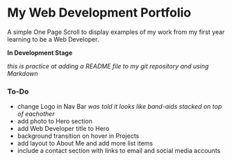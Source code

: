# My Web Development Portfolio

A simple One Page Scroll to display examples of my work from my first year learning to be a Web Developer.

**In Development Stage**

*this is practice at adding a README file to my git repository*
*and using Markdown*

### To-Do
+ change Logo in Nav Bar *was told it looks like band-aids stacked on top of eachother*
+ add photo to Hero section
+ add Web Developer title to Hero
+ background transition on hover in Projects
+ add layout to About Me and add more list items
+ include a contact section with links to email and social media accounts
